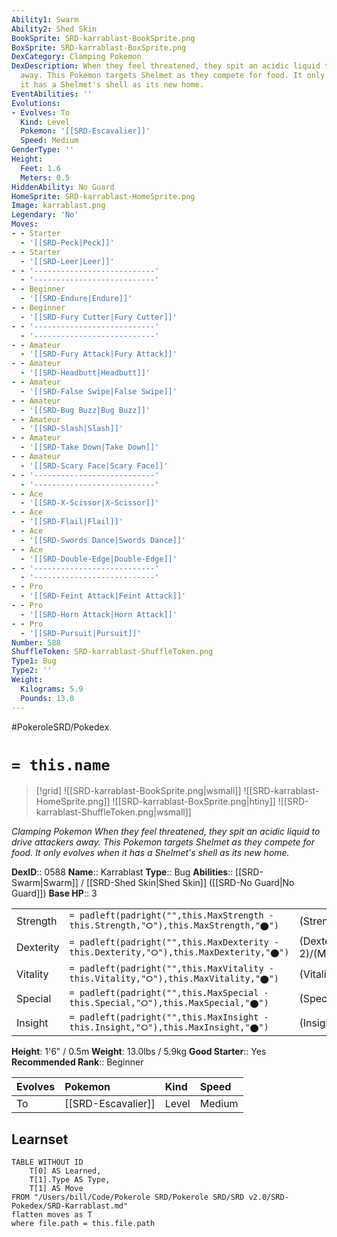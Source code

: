 ```yaml
---
Ability1: Swarm
Ability2: Shed Skin
BookSprite: SRD-karrablast-BookSprite.png
BoxSprite: SRD-karrablast-BoxSprite.png
DexCategory: Clamping Pokemon
DexDescription: When they feel threatened, they spit an acidic liquid to drive attackers
  away. This Pokemon targets Shelmet as they compete for food. It only evolves when
  it has a Shelmet's shell as its new home.
EventAbilities: ''
Evolutions:
- Evolves: To
  Kind: Level
  Pokemon: '[[SRD-Escavalier]]'
  Speed: Medium
GenderType: ''
Height:
  Feet: 1.6
  Meters: 0.5
HiddenAbility: No Guard
HomeSprite: SRD-karrablast-HomeSprite.png
Image: karrablast.png
Legendary: 'No'
Moves:
- - Starter
  - '[[SRD-Peck|Peck]]'
- - Starter
  - '[[SRD-Leer|Leer]]'
- - '---------------------------'
  - '---------------------------'
- - Beginner
  - '[[SRD-Endure|Endure]]'
- - Beginner
  - '[[SRD-Fury Cutter|Fury Cutter]]'
- - '---------------------------'
  - '---------------------------'
- - Amateur
  - '[[SRD-Fury Attack|Fury Attack]]'
- - Amateur
  - '[[SRD-Headbutt|Headbutt]]'
- - Amateur
  - '[[SRD-False Swipe|False Swipe]]'
- - Amateur
  - '[[SRD-Bug Buzz|Bug Buzz]]'
- - Amateur
  - '[[SRD-Slash|Slash]]'
- - Amateur
  - '[[SRD-Take Down|Take Down]]'
- - Amateur
  - '[[SRD-Scary Face|Scary Face]]'
- - '---------------------------'
  - '---------------------------'
- - Ace
  - '[[SRD-X-Scissor|X-Scissor]]'
- - Ace
  - '[[SRD-Flail|Flail]]'
- - Ace
  - '[[SRD-Swords Dance|Swords Dance]]'
- - Ace
  - '[[SRD-Double-Edge|Double-Edge]]'
- - '---------------------------'
  - '---------------------------'
- - Pro
  - '[[SRD-Feint Attack|Feint Attack]]'
- - Pro
  - '[[SRD-Horn Attack|Horn Attack]]'
- - Pro
  - '[[SRD-Pursuit|Pursuit]]'
Number: 588
ShuffleToken: SRD-karrablast-ShuffleToken.png
Type1: Bug
Type2: ''
Weight:
  Kilograms: 5.9
  Pounds: 13.0
---
```


#PokeroleSRD/Pokedex

# `= this.name`

> [!grid]
> ![[SRD-karrablast-BookSprite.png|wsmall]]
> ![[SRD-karrablast-HomeSprite.png]]
> ![[SRD-karrablast-BoxSprite.png|htiny]]
> ![[SRD-karrablast-ShuffleToken.png|wsmall]]


*Clamping Pokemon*
*When they feel threatened, they spit an acidic liquid to drive attackers away. This Pokemon targets Shelmet as they compete for food. It only evolves when it has a Shelmet's shell as its new home.*

**DexID**:: 0588
**Name**:: Karrablast
**Type**:: Bug
**Abilities**:: [[SRD-Swarm|Swarm]] / [[SRD-Shed Skin|Shed Skin]] ([[SRD-No Guard|No Guard]])
**Base HP**:: 3

|           |                                                                                        |                                          |
| --------- | -------------------------------------------------------------------------------------- | ---------------------------------------- |
| Strength  | `= padleft(padright("",this.MaxStrength - this.Strength,"⭘"),this.MaxStrength,"⬤")`    | (Strength::2)/(MaxStrength::5)   |
| Dexterity | `= padleft(padright("",this.MaxDexterity - this.Dexterity,"⭘"),this.MaxDexterity,"⬤")` | (Dexterity:: 2)/(MaxDexterity::4) |
| Vitality  | `= padleft(padright("",this.MaxVitality - this.Vitality,"⭘"),this.MaxVitality,"⬤")`    | (Vitality::2)/(MaxVitality::4)   |
| Special   | `= padleft(padright("",this.MaxSpecial - this.Special,"⭘"),this.MaxSpecial,"⬤")`       | (Special::1)/(MaxSpecial::3)     |
| Insight   | `= padleft(padright("",this.MaxInsight - this.Insight,"⭘"),this.MaxInsight,"⬤")`       | (Insight::2)/(MaxInsight::4)     |

**Height**: 1'6" / 0.5m
**Weight**: 13.0lbs / 5.9kg
**Good Starter**:: Yes
**Recommended Rank**:: Beginner

| Evolves   | Pokemon            | Kind   | Speed   |
|:----------|:-------------------|:-------|:--------|
| To        | [[SRD-Escavalier]] | Level  | Medium  |

## Learnset

```dataview
TABLE WITHOUT ID
    T[0] AS Learned,
    T[1].Type AS Type,
    T[1] AS Move
FROM "/Users/bill/Code/Pokerole SRD/Pokerole SRD/SRD v2.0/SRD-Pokedex/SRD-Karrablast.md"
flatten moves as T
where file.path = this.file.path
```
